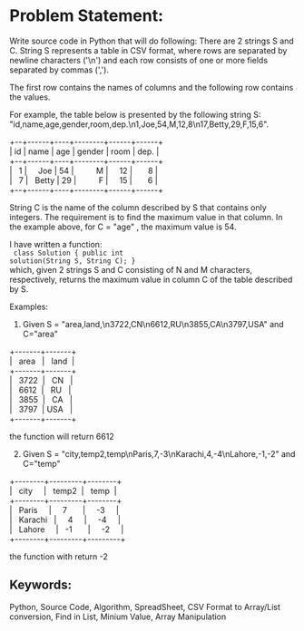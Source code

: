 # Problem Statement:
Write source code in Python that will do following:
There are 2 strings S and C. String S represents a table in CSV format, where rows are separated by newline characters ('\n') and each row consists of one or more fields separated by commas (',').

The first row contains the names of columns and the following row contains the values.

For example, the table below is presented by the following string S: "id,name,age,gender,room,dep.\n1,Joe,54,M,12,8\n17,Betty,29,F,15,6".

+--+------+----+--------+------+------+<br />
| id  |   name   |  age  | gender | room | dep. |<br />
+--+------+----+--------+------+------+<br />
| &nbsp; 1 | &nbsp; &nbsp;   Joe   |   54  |&nbsp;  &nbsp;  &nbsp;  &nbsp;  &nbsp;     M   |  &nbsp;  &nbsp;  12 | &nbsp;  &nbsp; &nbsp;   8 |<br />
| &nbsp; 7 | &nbsp;  Betty   |   29  |&nbsp;  &nbsp;  &nbsp;  &nbsp;  &nbsp;     F   |  &nbsp;  &nbsp;  15 | &nbsp;  &nbsp; &nbsp;   6 |<br />
+--+------+----+--------+------+------+<br />

String C is the name of the column described by S that contains only integers. The requirement is to find the maximum value in that column. In the example above, for C = "age" , the maximum value is 54.

I have written a function:<br />
<code> class Solution { public int solution(String S, String C); }</code><br />
which, given 2 strings S and C consisting of N and M characters, respectively, returns the maximum value in column C of the table described by S.

Examples:<br/>
1. Given S = "area,land,\n3722,CN\n6612,RU\n3855,CA\n3797,USA" and C="area"

+-------+-------+<br />
|  &nbsp;  area &nbsp;  | &nbsp;  land &nbsp;|<br />
+-------+-------+<br />
| &nbsp; 3722 &nbsp;| &nbsp; CN &nbsp; | <br />
| &nbsp; 6612 &nbsp;| &nbsp; RU &nbsp; | <br />
| &nbsp; 3855 &nbsp;| &nbsp; CA &nbsp; | <br />
| &nbsp; 3797 &nbsp;|  USA &nbsp; | <br />
+-------+-------+<br />

the function will return 6612

2. Given S = "city,temp2,temp\nParis,7,-3\nKarachi,4,-4\nLahore,-1,-2" and C="temp"

+--------+---------+--------+<br />
|  &nbsp;  city &nbsp; &nbsp;  | &nbsp;  temp2 &nbsp;| &nbsp;  temp &nbsp;|<br />
+--------+---------+--------+<br />
| &nbsp; Paris &nbsp;  &nbsp; | &nbsp; &nbsp; 7 &nbsp;  &nbsp; &nbsp; | &nbsp; &nbsp; -3 &nbsp; &nbsp; | <br />
| &nbsp; Karachi &nbsp; | &nbsp; &nbsp; 4  &nbsp; &nbsp; | &nbsp; &nbsp; -4 &nbsp; &nbsp; | <br />
| &nbsp; Lahore &nbsp;  &nbsp; | &nbsp; -1 &nbsp;  &nbsp; &nbsp; | &nbsp; &nbsp; -2 &nbsp; &nbsp; | <br />
+--------+---------+---------+<br />

the function with return -2


## Keywords:
Python, Source Code, Algorithm, SpreadSheet, CSV Format to Array/List conversion, Find in List, Minium Value, Array Manipulation
